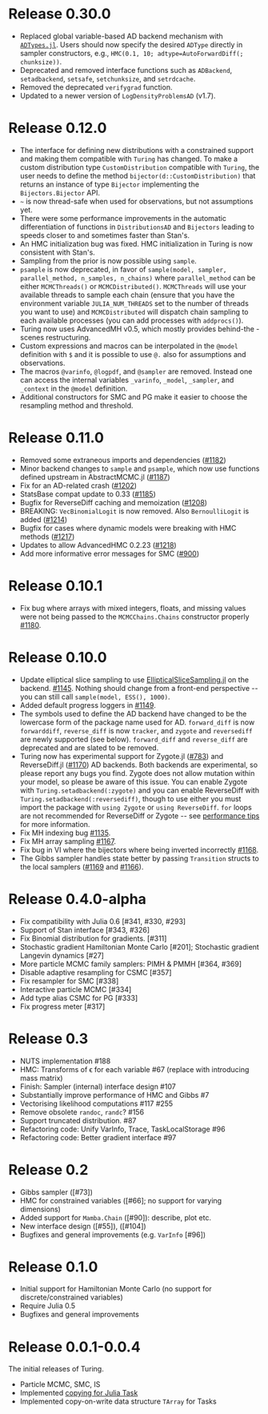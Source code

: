 # Release 0.30.0

- Replaced global variable-based AD backend mechanism with [`ADTypes.jl`](https://github.com/SciML/ADTypes.jl). Users should now specify the desired `ADType` directly in sampler constructors, e.g., `HMC(0.1, 10; adtype=AutoForwardDiff(; chunksize))`.
- Deprecated and removed interface functions such as `ADBackend`, `setadbackend`, `setsafe`, `setchunksize`, and `setrdcache`.
- Removed the deprecated `verifygrad` function.
- Updated to a newer version of `LogDensityProblemsAD` (v1.7).

# Release 0.12.0

- The interface for defining new distributions with a constrained support and making them compatible with `Turing` has changed. To make a custom distribution type `CustomDistribution` compatible with `Turing`, the user needs to define the method `bijector(d::CustomDistribution)` that returns an instance of type `Bijector` implementing the `Bijectors.Bijector` API.
- `~` is now thread-safe when used for observations, but not assumptions yet.
- There were some performance improvements in the automatic differentiation of functions in `DistributionsAD` and `Bijectors` leading to speeds closer to and sometimes faster than Stan's.
- An HMC initialization bug was fixed. HMC initialization in Turing is now consistent with Stan's.
- Sampling from the prior is now possible using `sample`.
- `psample` is now deprecated, in favor of `sample(model, sampler, parallel_method, n_samples, n_chains)` where `parallel_method` can be either `MCMCThreads()` or `MCMCDistributed()`. `MCMCThreads` will use your available threads to sample each chain (ensure that you have the environment variable `JULIA_NUM_THREADS` set to the number of threads you want to use) and `MCMCDistributed` will dispatch chain sampling to each available processes (you can add processes with `addprocs()`).
- Turing now uses AdvancedMH v0.5, which mostly provides behind-the -scenes restructuring.
- Custom expressions and macros can be interpolated in the `@model` definition with `$` and it is possible to use `@.` also for assumptions and observations.
- The macros `@varinfo`, `@logpdf`, and `@sampler` are removed. Instead one can access the internal variables `_varinfo`, `_model`, `_sampler`, and `_context` in the `@model` definition.
- Additional constructors for SMC and PG make it easier to choose the resampling method and threshold.

# Release 0.11.0
- Removed some extraneous imports and dependencies ([#1182](https://github.com/TuringLang/Turing.jl/pull/1182))
- Minor backend changes to `sample` and `psample`, which now use functions defined upstream in AbstractMCMC.jl ([#1187](https://github.com/TuringLang/Turing.jl/pull/1187))
- Fix for an AD-related crash ([#1202](https://github.com/TuringLang/Turing.jl/pull/1202))
- StatsBase compat update to 0.33 ([#1185](https://github.com/TuringLang/Turing.jl/pull/1185))
- Bugfix for ReverseDiff caching and memoization ([#1208](https://github.com/TuringLang/Turing.jl/pull/1208))
- BREAKING: `VecBinomialLogit` is now removed. Also `BernoulliLogit` is added ([#1214](https://github.com/TuringLang/Turing.jl/pull/1214))
- Bugfix for cases where dynamic models were breaking with HMC methods ([#1217](https://github.com/TuringLang/Turing.jl/pull/1217))
- Updates to allow AdvancedHMC 0.2.23 ([#1218](https://github.com/TuringLang/Turing.jl/pull/1218))
- Add more informative error messages for SMC ([#900](https://github.com/TuringLang/Turing.jl/pull/900))

# Release 0.10.1
- Fix bug where arrays with mixed integers, floats, and missing values were not being passed to the `MCMCChains.Chains` constructor properly [#1180](https://github.com/TuringLang/Turing.jl/pull/1180).

# Release 0.10.0
- Update elliptical slice sampling to use [EllipticalSliceSampling.jl](https://github.com/TuringLang/EllipticalSliceSampling.jl) on the backend. [#1145](https://github.com/TuringLang/Turing.jl/pull/1145). Nothing should change from a front-end perspective -- you can still call `sample(model, ESS(), 1000)`.
- Added default progress loggers in [#1149](https://github.com/TuringLang/Turing.jl/pull/1149).
- The symbols used to define the AD backend have changed to be the lowercase form of the package name used for AD. `forward_diff` is now `forwarddiff`, `reverse_diff` is now `tracker`, and `zygote` and `reversediff` are newly supported (see below). `forward_diff` and `reverse_diff` are deprecated and are slated to be removed.
- Turing now has experimental support for Zygote.jl ([#783](https://github.com/TuringLang/Turing.jl/pull/783)) and ReverseDiff.jl ([#1170](https://github.com/TuringLang/Turing.jl/pull/1170)) AD backends. Both backends are experimental, so please report any bugs you find. Zygote does not allow mutation within your model, so please be aware of this issue. You can enable Zygote with `Turing.setadbackend(:zygote)` and you can enable ReverseDiff with `Turing.setadbackend(:reversediff)`, though to use either you must import the package with `using Zygote` or `using ReverseDiff`. `for` loops are not recommended for ReverseDiff or Zygote -- see [performance tips](https://turinglang.org/dev/docs/using-turing/performancetips#special-care-for-codetrackercode-and-codezygotecode) for more information. 
- Fix MH indexing bug [#1135](https://github.com/TuringLang/Turing.jl/pull/1135).
- Fix MH array sampling [#1167](https://github.com/TuringLang/Turing.jl/pull/1167).
- Fix bug in VI where the bijectors where being inverted incorrectly [#1168](https://github.com/TuringLang/Turing.jl/pull/1168).
- The Gibbs sampler handles state better by passing `Transition` structs to the local samplers ([#1169](https://github.com/TuringLang/Turing.jl/pull/1169) and [#1166](https://github.com/TuringLang/Turing.jl/pull/1166)).

# Release 0.4.0-alpha
- Fix compatibility with Julia 0.6 [#341, #330, #293]
- Support of Stan interface [#343, #326]
- Fix Binomial distribution for gradients. [#311]
- Stochastic gradient Hamiltonian Monte Carlo [#201]; Stochastic gradient Langevin dynamics [#27]
- More particle MCMC family samplers: PIMH & PMMH [#364, #369]
- Disable adaptive resampling for CSMC [#357]
- Fix resampler for SMC [#338]
- Interactive particle MCMC [#334]
- Add type alias CSMC for PG [#333]
- Fix progress meter [#317]

# Release 0.3
-  NUTS implementation #188
-  HMC: Transforms of ϵ for each variable #67 (replace with introducing mass matrix)
-  Finish: Sampler (internal) interface design #107
-  Substantially improve performance of HMC and Gibbs #7 
  -  Vectorising likelihood computations #117 #255
 -  Remove obsolete `randoc`, `randc`? #156
-  Support truncated distribution. #87
-  Refactoring code: Unify VarInfo, Trace, TaskLocalStorage #96
-  Refactoring code: Better gradient interface #97

# Release 0.2
- Gibbs sampler ([#73])
- HMC for constrained variables ([#66]; no support for varying dimensions)
- Added support for `Mamba.Chain` ([#90]): describe, plot etc.
- New interface design ([#55]), ([#104])
- Bugfixes and general improvements (e.g. `VarInfo` [#96]) 

# Release 0.1.0
- Initial support for Hamiltonian Monte Carlo (no support for discrete/constrained variables)
- Require Julia 0.5
- Bugfixes and general improvements

# Release 0.0.1-0.0.4
The initial releases of Turing. 
- Particle MCMC, SMC, IS
- Implemented [copying for Julia Task](https://github.com/JuliaLang/julia/pull/15078)
- Implemented copy-on-write data structure `TArray` for Tasks
